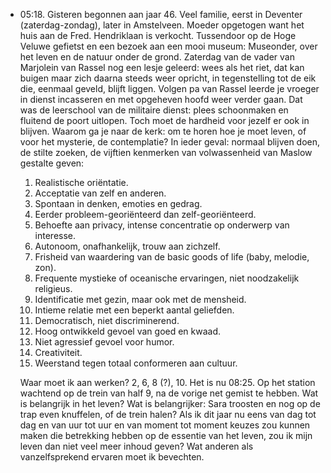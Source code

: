 - 05:18. Gisteren begonnen aan jaar 46. Veel familie, eerst in Deventer (zaterdag-zondag), later in Amstelveen. Moeder opgetogen want het huis aan de Fred. Hendriklaan is verkocht. Tussendoor op de Hoge Veluwe gefietst en een bezoek aan een mooi museum: Museonder, over het leven en de natuur onder de grond. Zaterdag van de vader van Marjolein van Rassel nog een lesje geleerd: wees als het riet, dat kan buigen maar zich daarna steeds weer opricht, in tegenstelling tot de eik die, eenmaal geveld, blijft liggen. Volgen pa van Rassel leerde je vroeger in dienst incasseren en met opgeheven hoofd weer verder gaan. Dat was de leerschool van de militaire dienst: plees schoonmaken en fluitend de poort uitlopen. Toch moet de hardheid voor jezelf er ook in blijven. Waarom ga je naar de kerk: om te horen hoe je moet leven, of voor het mysterie, de contemplatie? In ieder  geval: normaal blijven doen, de stilte zoeken, de vijftien kenmerken van volwassenheid van Maslow gestalte geven: 
  
  1. Realistische oriëntatie. 
  2. Acceptatie van zelf en anderen. 
  3. Spontaan in denken, emoties en gedrag. 
  4. Eerder probleem-georiënteerd dan zelf-georiënteerd. 
  5. Behoefte aan privacy, intense concentratie op onderwerp van interesse. 
  6. Autonoom, onafhankelijk, trouw aan zichzelf. 
  7. Frisheid van waardering van de basic goods of life (baby, melodie, zon). 
  8. Frequente mystieke of oceanische ervaringen, niet noodzakelijk religieus. 
  9. Identificatie met gezin, maar ook met de mensheid.
  10. Intieme relatie met een beperkt aantal geliefden.
  11. Democratisch, niet discriminerend.
  12. Hoog ontwikkeld gevoel van goed en kwaad.
  13. Niet agressief gevoel voor humor.
  14. Creativiteit.
  15. Weerstand tegen totaal conformeren aan cultuur. 
  
  Waar moet ik aan werken? 2, 6, 8 (?), 10.
  Het is nu 08:25. Op het station wachtend op de trein van half 9, na de vorige net gemist te hebben. Wat is belangrijk in het leven? Wat is belangrijker: Sara troosten en nog op de trap even knuffelen, of de trein halen? Als ik dit jaar nu eens van dag tot dag en van uur tot uur en van moment tot moment keuzes zou kunnen maken die betrekking hebben op de essentie van het leven, zou ik mijn leven dan niet veel meer inhoud geven? Wat anderen als vanzelfsprekend ervaren moet ik bevechten.